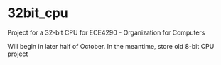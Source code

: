 # 32bit_cpu
Project for a 32-bit CPU for ECE4290 - Organization for Computers 

Will begin in later half of October. In the meantime, store old 8-bit CPU project
